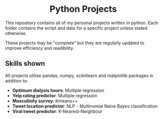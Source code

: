 <h1 align = "center">
  Python Projects
  </h1>

This repository contains all of my personal projects written in python. Each folder contains the script and data for a specific project unless stated otherwise.

These projects may be "complete" but they are regularly updated to improve efficiency and readibility. 

<h2>
  Skills shown
  </h2>
All projects utilise pandas, numpy, scikitlearn and matplotlib packages in addition to:

* **Optimum dialysis hours**: Multiple regression
* **Yelp rating predictor**: Multiple regression
* **Masculinity survey**: Kmeans++
* **Tweet location predictor**: NLP - Multinomial Naive Bayes classification
* **Viral tweet predictor**: K-Nearest-Neighbour
